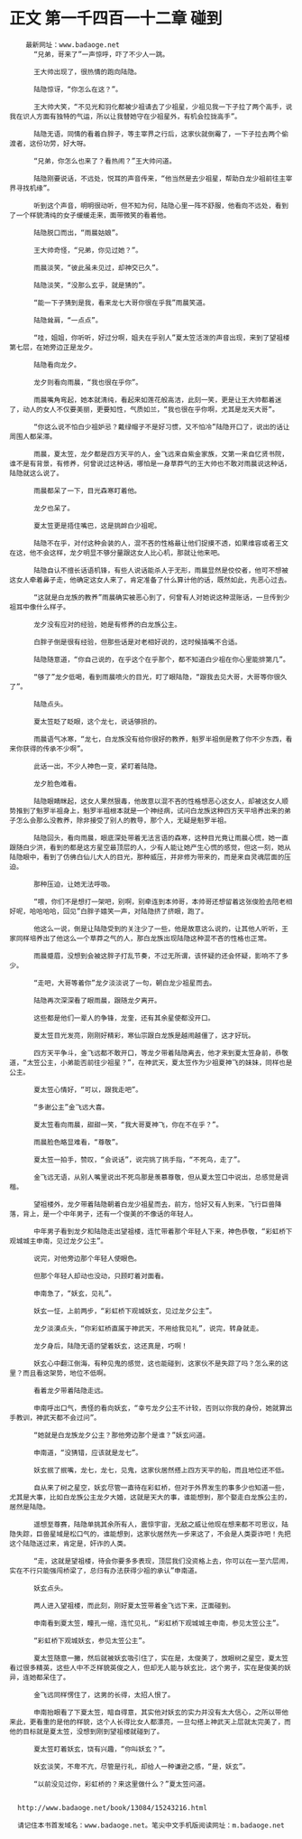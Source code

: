 # 正文 第一千四百一十二章 碰到
        最新网址：www.badaoge.net
          “兄弟，哥来了”一声惊呼，吓了不少人一跳。
      
          王大帅出现了，很热情的跑向陆隐。
      
          陆隐惊讶，“你怎么在这？”。
      
          王大帅大笑，“不见光和羽化都被少祖请去了少祖星，少祖见我一下子拉了两个高手，说我在识人方面有独特的气运，所以让我替她守在少祖星外，有机会拉拢高手”。
      
          陆隐无语，同情的看着白胖子，等主宰界之行后，这家伙就倒霉了，一下子拉去两个偷渡者，这份功劳，好大呀。
      
          “兄弟，你怎么也来了？看热闹？”王大帅问道。
      
          陆隐刚要说话，不远处，悦耳的声音传来，“他当然是去少祖星，帮助白龙少祖前往主宰界寻找机缘”。
      
          听到这个声音，明明很动听，但不知为何，陆隐心里一阵不舒服，他看向不远处，看到了一个样貌清纯的女子缓缓走来，面带微笑的看着他。
      
          陆隐脱口而出，“雨晨姑娘”。
      
          王大帅奇怪，“兄弟，你见过她？”。
      
          雨晨淡笑，“彼此虽未见过，却神交已久”。
      
          陆隐淡笑，“没那么玄乎，就是猜的”。
      
          “能一下子猜到是我，看来龙七大哥你很在乎我”雨晨笑道。
      
          陆隐耸肩，“一点点”。
      
          “哇，姐姐，你听听，好过分啊，姐夫在乎别人”夏太笠活泼的声音出现，来到了望祖楼第七层，在她旁边正是龙夕。
      
          陆隐看向龙夕。
      
          龙夕则看向雨晨，“我也很在乎你”。
      
          雨晨嘴角弯起，她本就清纯，看起来如莲花般高洁，此刻一笑，更是让王大帅都着迷了，动人的女人不仅要美丽，更要知性，气质如兰，“我也很在乎你啊，尤其是龙天大哥”。
      
          “你这么说不怕白少祖妒忌？戴绿帽子不是好习惯，又不怕冷”陆隐开口了，说出的话让周围人都呆滞。
      
          雨晨，夏太笠，龙夕都是四方天平的人，金飞远来自紫金家族，文第一来自忆贤书院，谁不是有背景，有修养，何曾说过这种话，哪怕是一身草莽气的王大帅也不敢对雨晨说这种话，陆隐就这么说了。
      
          雨晨都呆了一下，目光森寒盯着他。
      
          龙夕也呆了。
      
          夏太笠更是捂住嘴巴，这是挑衅白少祖呢。
      
          陆隐不在乎，对付这种会装的人，混不吝的性格最让他们捉摸不透，如果维容或者王文在这，他不会这样，龙夕明显不够分量跟这女人比心机，那就让他来吧。
      
          陆隐自认不擅长话语机锋，有些人说话能杀人于无形，雨晨显然是佼佼者，他可不想被这女人牵着鼻子走，他确定这女人来了，肯定准备了什么算计他的话，既然如此，先恶心过去。
      
          “这就是白龙族的教养”雨晨确实被恶心到了，何曾有人对她说这种混账话，一旦传到少祖耳中像什么样子。
      
          龙夕没有应对的经验，她是有修养的白龙族公主。
      
          白胖子倒是很有经验，但那些话是对老相好说的，这时候插嘴不合适。
      
          陆隐随意道，“你自己说的，在乎这个在乎那个，都不知道白少祖在你心里能排第几”。
      
          “够了”龙夕低喝，看到雨晨喷火的目光，盯了眼陆隐，“跟我去见大哥，大哥等你很久了”。
      
          陆隐点头。
      
          夏太笠眨了眨眼，这个龙七，说话够损的。
      
          雨晨语气冰寒，“龙七，白龙族没有给你很好的教养，魁罗半祖倒是教了你不少东西，看来你获得的传承不少啊”。
      
          此话一出，不少人神色一变，紧盯着陆隐。
      
          龙夕脸色难看。
      
          陆隐眼睛眯起，这女人果然狠毒，他故意以混不吝的性格想恶心这女人，却被这女人顺势推到了魁罗半祖身上，魁罗半祖根本就是一个神经病，试问白龙族这种四方天平培养出来的弟子怎么会那么没教养，除非接受了别人的教导，那个人，无疑是魁罗半祖。
      
          陆隐回头，看向雨晨，眼底深处带着无法言语的森寒，这种目光竟让雨晨心慌，她一直跟随白少洪，看到的都是这方星空最顶层的人，少有人能让她产生心慌的感觉，但这一刻，她从陆隐眼中，看到了仿佛白仙儿大人的目光，那种威压，并非修为带来的，而是来自灵魂层面的压迫。
      
          那种压迫，让她无法呼吸。
      
          “喂，你们不是想打一架吧，别啊，别牵连到本帅哥，本帅哥还想留着这张俊脸去陪老相好呢，哈哈哈哈，回见”白胖子嬉笑一声，对陆隐挤了挤眼，跑了。
      
          他这么一说，倒是让陆隐受到的关注少了一些，他是故意这么说的，让其他人听听，王家同样培养出了他这么一个草莽之气的人，那白龙族出现陆隐这种混不吝的性格也正常。
      
          雨晨蹙眉，没想到会被这胖子打乱节奏，不过无所谓，该怀疑的还会怀疑，影响不了多少。
      
          “走吧，大哥等着你”龙夕淡淡说了一句，朝白龙少祖星而去。
      
          陆隐再次深深看了眼雨晨，跟随龙夕离开。
      
          这些都是他们一辈人的争锋，龙奎，还有其余星使都没开口。
      
          夏太笠目光发亮，刚刚好精彩，寒仙宗跟白龙族是越闹越僵了，这才好玩。
      
          四方天平争斗，金飞远都不敢开口，等龙夕带着陆隐离去，他才来到夏太笠身前，恭敬道，“太笠公主，小弟能否前往少祖星？”，在神武天，夏太笠作为少祖夏神飞的妹妹，同样也是公主。
      
          夏太笠心情好，“可以，跟我走吧”。
      
          “多谢公主”金飞远大喜。
      
          夏太笠看向雨晨，甜甜一笑，“我大哥夏神飞，你在不在乎？”。
      
          雨晨脸色略显难看，“尊敬”。
      
          夏太笠一拍手，赞叹，“会说话”，说完挑了挑手指，“不死鸟，走了”。
      
          金飞远无语，从别人嘴里说出不死鸟那是羡慕尊敬，但从夏太笠口中说出，总感觉是调楷。
      
          望祖楼外，龙夕带着陆隐朝着白龙少祖星而去，前方，恰好又有人到来，飞行巨兽降落，背上，是一个中年男子，还有一个俊美的不像话的年轻人。
      
          中年男子看到龙夕和陆隐走出望祖楼，连忙带着那个年轻人下来，神色恭敬，“彩虹桥下观城城主申南，见过龙夕公主”。
      
          说完，对他旁边那个年轻人使眼色。
      
          但那个年轻人却动也没动，只顾盯着对面看。
      
          申南急了，“妖玄，见礼”。
      
          妖玄一怔，上前两步，“彩虹桥下观城妖玄，见过龙夕公主”。
      
          龙夕淡漠点头，“你彩虹桥直属于神武天，不用给我见礼”，说完，转身就走。
      
          龙夕身后，陆隐无语的望着妖玄，这还真是，巧啊！
      
          妖玄心中翻江倒海，有种见鬼的感觉，这也能碰到，这家伙不是失踪了吗？怎么来的这里？而且看这架势，地位不低啊。
      
          看着龙夕带着陆隐走远。
      
          申南呼出口气，责怪的看向妖玄，“幸亏龙夕公主不计较，否则以你我的身份，她就算出手教训，神武天都不会过问”。
      
          “她就是白龙族龙夕公主？那他旁边那个是谁？”妖玄问道。
      
          申南道，“没猜错，应该就是龙七”。
      
          妖玄抿了抿嘴，龙七，龙七，见鬼，这家伙居然搭上四方天平的船，而且地位还不低。
      
          自从来了树之星空，妖玄尽管一直待在彩虹桥，但对于外界发生的事多少也知道一些，尤其是大事，比如白龙族公主龙夕大婚，这就是天大的事，谁能想到，那个娶走白龙族公主的，居然是陆隐。
      
          遥想至尊赛，陆隐单挑其余所有人，震惊宇宙，无敌之威让他现在想来都不可思议，陆隐失踪，巨兽星域是松口气的，谁能想到，这家伙居然先一步来这了，不会是人类耍诈吧！先把这个陆隐送过来，肯定是，奸诈的人类。
      
          “走，这就是望祖楼，待会你要多多表现，顶层我们没资格上去，你可以在一至六层闹，实在不行只能强闯桥梁了，总归有办法获得少祖的承认”申南道。
      
          妖玄点头。
      
          两人进入望祖楼，而此刻，刚好夏太笠带着金飞远下来，正面碰到。
      
          申南看到夏太笠，瞳孔一缩，连忙见礼，“彩虹桥下观城城主申南，参见太笠公主”。
      
          “彩虹桥下观城妖玄，参见太笠公主”。
      
          夏太笠随意一撇，然后就被妖玄吸引住了，实在是，太俊美了，放眼树之星空，夏太笠看过很多精英，这些人中不乏样貌英俊之人，但却无人能与妖玄比，这个男子，实在是俊美的妖异，连她都呆住了。
      
          金飞远同样愣住了，这男的长得，太招人恨了。
      
          申南抬眼看了下夏太笠，暗自得意，其实他对妖玄的实力并没有太大信心，之所以带他来此，更看重的是他的样貌，这个人长得比女人都漂亮，一旦勾搭上神武天上层就太完美了，而他的目标就是夏太笠，没想到刚到望祖楼就碰到了。
      
          夏太笠盯着妖玄，饶有兴趣，“你叫妖玄？”。
      
          妖玄淡笑，不卑不亢，尽管是行礼，却给人一种谦逊之感，“是，妖玄”。
      
          “以前没见过你，彩虹桥的？来这里做什么？”夏太笠问道。
      
      
      http://www.badaoge.net/book/13084/15243216.html
      
      请记住本书首发域名：www.badaoge.net。笔尖中文手机版阅读网址：m.badaoge.net